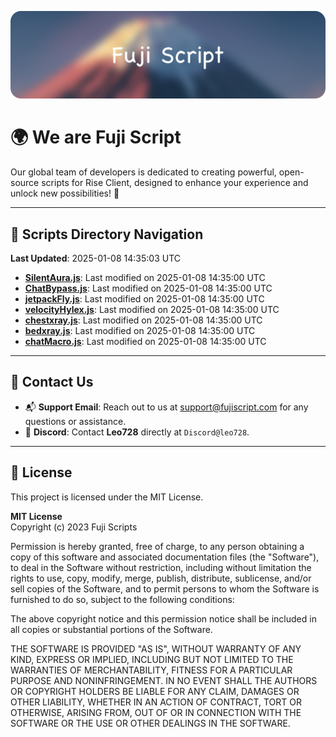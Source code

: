 ![Banner](.github/b.webp)

# 🌍 **We are Fuji Script**

Our global team of developers is dedicated to creating powerful, open-source scripts for Rise Client, designed to enhance your experience and unlock new possibilities! 🌟

---
<!-- SCRIPTS_NAVIGATION_START -->
## 📂 **Scripts Directory Navigation**

**Last Updated**: 2025-01-08 14:35:03 UTC

- **[SilentAura.js](scripts/SilentAura.js)**: Last modified on 2025-01-08 14:35:00 UTC
- **[ChatBypass.js](scripts/ChatBypass.js)**: Last modified on 2025-01-08 14:35:00 UTC
- **[jetpackFly.js](scripts/jetpackFly.js)**: Last modified on 2025-01-08 14:35:00 UTC
- **[velocityHylex.js](scripts/velocityHylex.js)**: Last modified on 2025-01-08 14:35:00 UTC
- **[chestxray.js](scripts/chestxray.js)**: Last modified on 2025-01-08 14:35:00 UTC
- **[bedxray.js](scripts/bedxray.js)**: Last modified on 2025-01-08 14:35:00 UTC
- **[chatMacro.js](scripts/chatMacro.js)**: Last modified on 2025-01-08 14:35:00 UTC

<!-- SCRIPTS_NAVIGATION_END -->

---

## 💬 **Contact Us**  
- 📬 **Support Email**: Reach out to us at [support@fujiscript.com](mailto:support@fujiscript.com) for any questions or assistance.  
- 💬 **Discord**: Contact **Leo728** directly at `Discord@leo728`.

---

## 📜 **License**

This project is licensed under the MIT License.  

**MIT License**  
Copyright (c) 2023 Fuji Scripts  

Permission is hereby granted, free of charge, to any person obtaining a copy of this software and associated documentation files (the "Software"), to deal in the Software without restriction, including without limitation the rights to use, copy, modify, merge, publish, distribute, sublicense, and/or sell copies of the Software, and to permit persons to whom the Software is furnished to do so, subject to the following conditions:  

The above copyright notice and this permission notice shall be included in all copies or substantial portions of the Software.  

THE SOFTWARE IS PROVIDED "AS IS", WITHOUT WARRANTY OF ANY KIND, EXPRESS OR IMPLIED, INCLUDING BUT NOT LIMITED TO THE WARRANTIES OF MERCHANTABILITY, FITNESS FOR A PARTICULAR PURPOSE AND NONINFRINGEMENT. IN NO EVENT SHALL THE AUTHORS OR COPYRIGHT HOLDERS BE LIABLE FOR ANY CLAIM, DAMAGES OR OTHER LIABILITY, WHETHER IN AN ACTION OF CONTRACT, TORT OR OTHERWISE, ARISING FROM, OUT OF OR IN CONNECTION WITH THE SOFTWARE OR THE USE OR OTHER DEALINGS IN THE SOFTWARE.  
